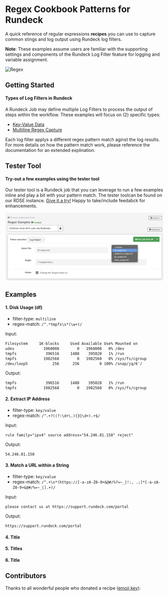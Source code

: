 # Regex Cookbook Patterns for Rundeck
A quick reference of regular expressions **recipes** you can use to capture common stings and log output using Rundeck log filters. 

**Note**: These examples assume users are familiar with the supporting settings and components of the Rundeck Log Filter feature for logging and variable assignment.

![Regex](https://i0.wp.com/www.adevguide.com/wp-content/uploads/2019/08/regex-questions.png)

## Getting Started
#### Types of Log Filters in Rundeck
A Rundeck Job may define multiple Log Filters to process the output of steps within the workflow. These examples 
will focus on (2) specific types:
* [Key-Value Data](https://docs.rundeck.com/docs/manual/log-filters/key-value-data.html#key-value-data)
* [Multiline Regex Capture](https://docs.rundeck.com/docs/manual/log-filters/multi-line-regex.html#multiline-regex-capture)

Each log filter applys a different regex pattern match aginst the log results. For more details on how the pattern match work, please reference the documentation for an extended explination. 

## Tester Tool
#### Try-out a few examples using the tester tool
Our tester tool is a Rundeck job that you can leverage to run a few examples inline and play a bit with your pattern match. The tester toolcan be found on our RDSE instance. [Give it a try!](https://rdse.runbook.pagerduty.cloud/project/PDT-Huggins/job/show/2f2d51ba-52c9-4072-acfb-c8a76c8b3d6c?) Happy to take/include feedabck for enhancements.

![tool](https://github.com/chobbs/rundeck-regex-cookbook/blob/main/regex-tool.png)

## Examples

#### 1. Disk Usage (df)

* filter-type: `multiline`
* regex-match: `/^.*tmpfs\s*(\w+)/`

Input:
```
Filesystem     1K-blocks     Used Available Use% Mounted on
udev             1968008        0   1968008   0% /dev
tmpfs             396516     1488    395028   1% /run
tmpfs            1982568        0   1982568   0% /sys/fs/cgroup
/dev/loop5           256      256         0 100% /snap/jq/6'/
```
Output:

```
tmpfs             396516     1488    395028   1% /run
tmpfs            1982568        0   1982568   0% /sys/fs/cgroup
```

#### 2. Extract IP Address

* filter-type: `key/value`
* regex-match: `/^.+?((?:\d+\.){3}\d+).+$/`

Input:
```
rule family="ipv4" source address="54.246.81.158" reject"
```
Output:

```
54.246.81.158
```

#### 3. Match a URL within a String

* filter-type: `key/value`
* regex-match: `/^.+\s*(https://[-a-zA-Z0-9+&@#/%?=~_|!:, .;]*[-a-zA-Z0-9+&@#/%=~_|].+)/`

Input:
```
please contact us at https://support.rundeck.com/portal
```
Output:

```
https://support.rundeck.com/portal
```


#### 4. Title


#### 5. Titles


#### 6. Title


## Contributors

Thanks to all wonderful people who donated a recipe ([emoji key](https://allcontributors.org/docs/en/emoji-key)):
